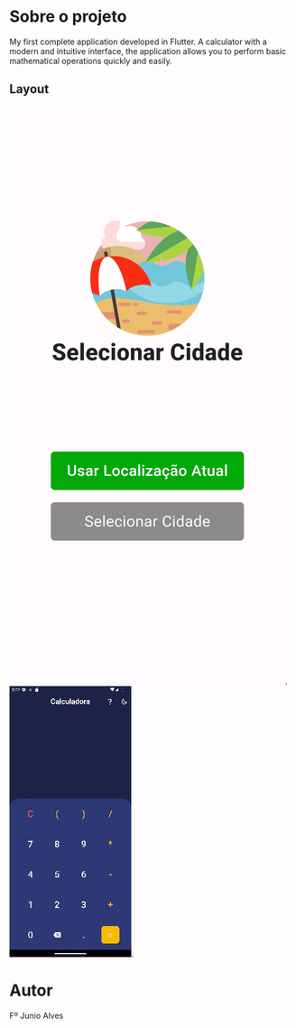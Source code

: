 # Sobre o projeto

My first complete application developed in Flutter. A calculator with a modern and intuitive interface, the application allows you to perform basic mathematical operations quickly and easily.

## Layout
![Mobile1](https://github.com/Junio-Alves/Flutter-Weather-App/blob/main/app%20images/1.jpg). ![Mobile2](https://github.com/Junio-Alves/Flutter-Calculator-App/blob/main/calculadora-thema%20(1).gif).

# Autor

Fº Junio Alves
